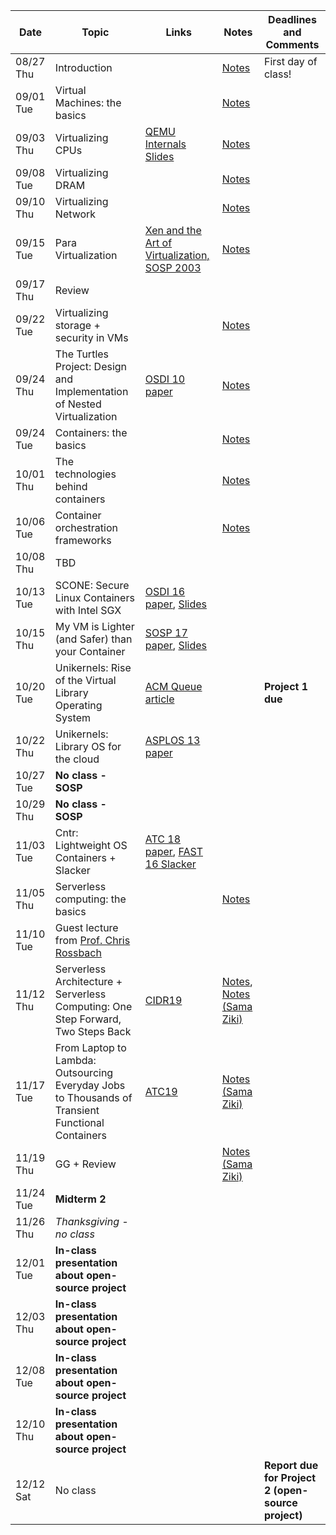 | Date  | Topic | Links | Notes | Deadlines and Comments |
|-----------|-------------------------------------------------------------------------|-------------------------------------------------------------------------------------------------------------------------------|-----------------------------|----------------------------------------|
| 08/27 Thu | Introduction  | | [Notes](notes/intro.md) | First day of class!  |
| 09/01 Tue | Virtual Machines: the basics  | | [Notes](notes/vm-basics.md) |  |
| 09/03 Thu | Virtualizing CPUs | [QEMU Internals Slides](https://www.csd.uoc.gr/~hy428/reading/qemu-internals-slides-may6-2014.pdf) | [Notes](notes/vm-cpu.md)  |  |
| 09/08 Tue | Virtualizing DRAM | | [Notes](notes/vm-mem.md) | |
| 09/10 Thu | Virtualizing Network  | | [Notes](notes/vm-networking.md) |  |
| 09/15 Tue | Para Virtualization | [Xen and the Art of Virtualization, SOSP 2003](https://cse.buffalo.edu/~stevko/courses/cse704/fall10/papers/2003-xensosp.pdf) | [Notes](notes/vm-para.md) |  |
| 09/17 Thu | Review  | | |  |
| 09/22 Tue | Virtualizing storage + security in VMs  | | [Notes](notes/vm-stor-sec.md) |  |
| 09/24 Thu | The Turtles Project: Design and Implementation of Nested Virtualization | [OSDI 10 paper](https://www.usenix.org/event/osdi10/tech/full_papers/Ben-Yehuda.pdf)  | [Notes](notes/vm-nested.md) |  |
| 09/24 Tue | Containers: the basics  | | [Notes](notes/container-basics.md) |  |
| 10/01 Thu | The technologies behind containers  | | [Notes](notes/container-nc.md) |  |
| 10/06 Tue | Container orchestration frameworks  | | [Notes](notes/container-orch.md) |  |
| 10/08 Thu | TBD | | |  |
| 10/13 Tue | SCONE: Secure Linux Containers with Intel SGX | [OSDI 16 paper](https://www.usenix.org/system/files/conference/osdi16/osdi16-arnautov.pdf), [Slides](https://www.usenix.org/conference/osdi16/technical-sessions/presentation/arnautov)  | |  |
| 10/15 Thu | My VM is Lighter (and Safer) than your Container  | [SOSP 17 paper](http://cnp.neclab.eu/projects/lightvm/lightvm.pdf), [Slides](https://www.sigops.org/s/conferences/sosp/2017/slides/lightvm-sosp17-slides.pptx)  | |  |
| 10/20 Tue | Unikernels: Rise of the Virtual Library Operating System  | [ACM Queue article](https://www.seltzer.com/margo/teaching/CS508.19/papers/madhavapeddy13.pdf)  | | **Project 1 due** |
| 10/22 Thu | Unikernels: Library OS for the cloud  | [ASPLOS 13 paper](http://mort.io/publications/pdf/asplos13-unikernels.pdf)  | |  |
| 10/27 Tue | **No class - SOSP** | | |  |
| 10/29 Thu | **No class - SOSP** | | |  |
| 11/03 Tue | Cntr: Lightweight OS Containers + Slacker | [ATC 18 paper](https://www.usenix.org/conference/atc18/presentation/thalheim), [FAST 16 Slacker](https://www.usenix.org/node/194431) | |  |
| 11/05 Thu | Serverless computing: the basics  | | [Notes](notes/serverless.md) | | 
| 11/10 Tue | Guest lecture from [Prof. Chris Rossbach](https://www.cs.utexas.edu/~rossbach/)| | |  |
| 11/12 Thu | Serverless Architecture + Serverless Computing: One Step Forward, Two Steps Back | [CIDR19](http://cidrdb.org/cidr2019/papers/p119-hellerstein-cidr19.pdf) | [Notes](notes/serverless-arch.md), [Notes (Sama Ziki)](notes/arch-sama.md) |  |
| 11/17 Tue | From Laptop to Lambda: Outsourcing Everyday Jobs to Thousands of Transient Functional Containers | [ATC19](https://cs.stanford.edu/~matei/papers/2019/usenix_atc_gg.pdf) | [Notes (Sama Ziki)](notes/cidr19.md) |  |
| 11/19 Thu | GG + Review  | | [Notes (Sama Ziki)](notes/gg.md) |  |
| 11/24 Tue | **Midterm 2** | | |  |
| 11/26 Thu | *Thanksgiving - no class* | | |  |
| 12/01 Tue | **In-class presentation about open-source project** | | |  |
| 12/03 Thu | **In-class presentation about open-source project** | | |  |
| 12/08 Tue | **In-class presentation about open-source project** | | |  |
| 12/10 Thu | **In-class presentation about open-source project** | | |  |
| 12/12 Sat | No class  | | | **Report due for Project 2 (open-source project)** |
